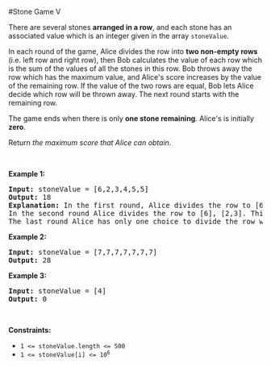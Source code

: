 #Stone Game V
<p>There are several stones <strong>arranged in a row</strong>, and each stone has an associated value which is an integer given in the array <code>stoneValue</code>.</p>
<p>In each round of the game, Alice divides the row into <strong>two non-empty rows</strong> (i.e. left row and right row), then Bob calculates the value of each row which is the sum of the values of all the stones in this row. Bob throws away the row which has the maximum value, and Alice's score increases by the value of the remaining row. If the value of the two rows are equal, Bob lets Alice decide which row will be thrown away. The next round starts with the remaining row.</p>
<p>The game ends when there is only <strong>one stone remaining</strong>. Alice's is initially <strong>zero</strong>.</p>
<p>Return <i>the maximum score that Alice can obtain</i>.</p>
<p> </p>
<p><strong class="example">Example 1:</strong></p>
<pre><strong>Input:</strong> stoneValue = [6,2,3,4,5,5]
<strong>Output:</strong> 18
<strong>Explanation:</strong> In the first round, Alice divides the row to [6,2,3], [4,5,5]. The left row has the value 11 and the right row has value 14. Bob throws away the right row and Alice's score is now 11.
In the second round Alice divides the row to [6], [2,3]. This time Bob throws away the left row and Alice's score becomes 16 (11 + 5).
The last round Alice has only one choice to divide the row which is [2], [3]. Bob throws away the right row and Alice's score is now 18 (16 + 2). The game ends because only one stone is remaining in the row.
</pre>
<p><strong class="example">Example 2:</strong></p>
<pre><strong>Input:</strong> stoneValue = [7,7,7,7,7,7,7]
<strong>Output:</strong> 28
</pre>
<p><strong class="example">Example 3:</strong></p>
<pre><strong>Input:</strong> stoneValue = [4]
<strong>Output:</strong> 0
</pre>
<p> </p>
<p><strong>Constraints:</strong></p>
<ul>
<li><code>1 &lt;= stoneValue.length &lt;= 500</code></li>
<li><code>1 &lt;= stoneValue[i] &lt;= 10<sup>6</sup></code></li>
</ul>
